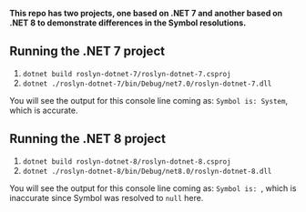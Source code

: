 **This repo has two projects, one based on .NET 7 and another based on .NET 8 to demonstrate differences in the Symbol resolutions.**

## Running the .NET 7 project
1. `dotnet build roslyn-dotnet-7/roslyn-dotnet-7.csproj`
2. `dotnet ./roslyn-dotnet-7/bin/Debug/net7.0/roslyn-dotnet-7.dll`

You will see the output for this console line coming as:
`Symbol is: System`, which is accurate.

## Running the .NET 8 project
1. `dotnet build roslyn-dotnet-8/roslyn-dotnet-8.csproj`
2. `dotnet ./roslyn-dotnet-8/bin/Debug/net8.0/roslyn-dotnet-8.dll`

You will see the output for this console line coming as:
`Symbol is: `, which is inaccurate since Symbol was resolved to `null` here.
